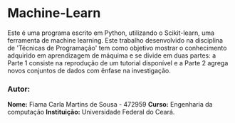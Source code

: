 # Machine-Learn 
Este é uma programa escrito em Python,  utilizando o Scikit-learn, uma ferramenta de machine
learning. Este trabalho desenvolvido na disciplina de 'Técnicas de Programação' tem como objetivo mostrar o conhecimento adquirido em aprendizagem de máquima e se divide em duas partes:  a Parte 1 consiste na reprodução de um tutorial disponível e a Parte 2 agrega novos conjuntos de dados com ênfase na investigação. 



### Autor:
**Nome:** Fiama Carla Martins de Sousa - 472959
**Curso:** Engenharia da computação
**Instituição:** Universidade Federal do Ceará.


